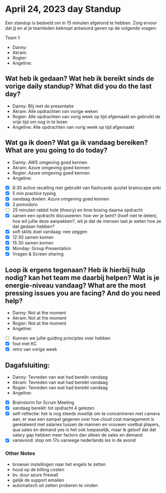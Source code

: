 # April 24, 2023 day Standup

Een standup is bedoeld om in 15 minuten afgerond te hebben. Zorg ervoor dat jij en al je teamleden beknopt antwoord geven op de volgende vragen:

Team 1:

- Danny:
- Akram:
- Rogier:
- Angeline:

## Wat heb ik gedaan? Wat heb ik bereikt sinds de vorige daily standup? What did you do the last day?

- Danny: Blij met de presentatie
- Akram: Alle opdrachten van vorige weken
- Rogier: Alle opdrachten van vorig week op tijd afgemaakt en gebruikt de vrije tijd om nog in te lezen
- Angeline: Alle opdrachten van vorig week op tijd afgemaakt

## Wat ga ik doen? Wat ga ik vandaag bereiken? What are you going to do today?

- Danny: AWS omgeving goed kennen
- Akram: Azure omgeving goed kennen
- Rogier: Azure omgeving goed kennen
- Angeline:
- [x] 8:30 active recalling met gebruikt van flashcards quizlet brainscape anki
- [x] 5 min practice typing
- [x] vandaag doelen: Azure omgeving goed kennen
- [x] 2 pomodoro
- [ ] 25 minuten rabbit hole (theory) en time boxing daarna opdracht
- [x] samen een opdracht discuseeren: hoe ver je bent? (hoef niet te delen), hoe wil jullie deze aanpakken?, wil je dat de mensen laat je weten hoe ze dat gedaan hebben?
- [x] soft skills doel vandaag: nee zeggen
- [x] 12:30 samen komen
- [x] 15:30 samen komen
- [x] Monday: Group Presentation
- [x] Vragen & Screen sharing

## Loop ik ergens tegenaan? Heb ik hierbij hulp nodig? kan het team me daarbij helpen? Wat is je energie-niveau vandaag? What are the most pressing issues you are facing? And do you need help?

- Danny: Not at the moment
- Akram: Not at the moment
- Rogier: Not at the moment
- Angeline:
- [ ] Kunnen we jullie guiding principles over hebben
- [x] fout met KC
- [x] retro van vorige week

## Dagafsluiting:

- Danny: Tevreden van wat had bereikt vandaag
- Akram: Tevreden van wat had bereikt vandaag
- Rogier: Tevreden van wat had bereikt vandaag
- Angeline:
- [x] Brainstorm for Scrum Meeting
- [x] vandaag bereikt: tot opdracht 4 gelezen
- [x] self-reflectie: het is nog steeds moeilijk om te concentreren met camera aan, er was een sampel gegeven over hoe cloud cost management is gerelateerd met salaries tussen de mannen en vrouwen voetbal players, qua sales en demand yes is het ook toepaselijk, maar ik geloof dat dat salary gap hebben meer factors dan alleen de sales en demand
- [x] vanavond: stop om 17u vanwege nederlands les in de avond

### Other Notes

- browser instellingen naar het engels te zetten
- houd op de billing costen
- bv. duur azure firewall
- gelijk de support emailen
- automatisch uit zetten proberen te vinden

